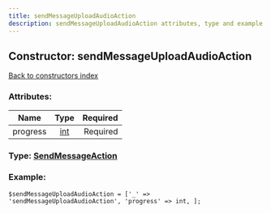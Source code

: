 ```yaml
---
title: sendMessageUploadAudioAction
description: sendMessageUploadAudioAction attributes, type and example
---
```

## Constructor: sendMessageUploadAudioAction  
[Back to constructors index](index.md)



### Attributes:

| Name     |    Type       | Required |
|----------|:-------------:|---------:|
|progress|[int](../types/int.md) | Required|



### Type: [SendMessageAction](../types/SendMessageAction.md)


### Example:

```
$sendMessageUploadAudioAction = ['_' => 'sendMessageUploadAudioAction', 'progress' => int, ];
```